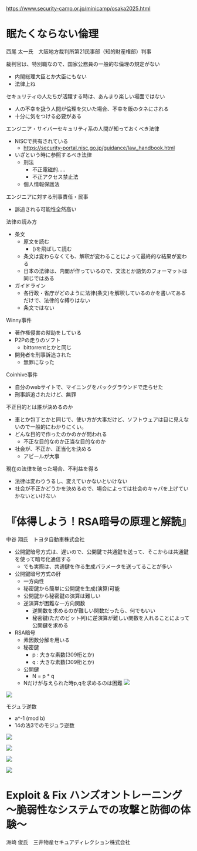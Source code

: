 
https://www.security-camp.or.jp/minicamp/osaka2025.html
# 眠たくならない倫理
西尾 太一氏　大阪地方裁判所第21民事部（知的財産権部）判事

裁判官は、特別職なので、国家公務員の一般的な倫理の規定がない
- 内閣総理大臣とか大臣にもない
- 法律上ね

セキュリティの人たちが活躍する時は、あんまり楽しい場面ではない
- 人の不幸を扱う人間が倫理を欠いた場合、不幸を飯のタネにされる
- 十分に気をつける必要がある

エンジニア・サイバーセキュリティ系の人間が知っておくべき法律
- NISCで共有されている
	- https://security-portal.nisc.go.jp/guidance/law_handbook.html
- いざという時に参照するべき法律
	- 刑法
		- 不正電磁的.....
		- 不正アクセス禁止法
	- 個人情報保護法

エンジニアに対する刑事責任・民事
- 訴追される可能性全然高い

法律の読み方
- 条文
	- 原文を読む
		- ()を飛ばして読む
	- 条文は変わらなくても、解釈が変わることによって最終的な結果が変わる
	- 日本の法律は、内閣が作っているので、文法とか語気のフォーマットは同じではある
- ガイドライン
	- 各行政・省庁がどのように法律(条文)を解釈しているのかを書いてあるだけで、法律的な縛りはない
	- 条文ではない

Winny事件
- 著作権侵害の幇助をしている
- P2Pの走りのソフト
	- bittorrentとかと同じ
- 開発者を刑事訴追された
	- 無罪になった

Coinhive事件
- 自分のwebサイトで、マイニングをバックグラウンドで走らせた
- 刑事訴追されたけど、無罪

不正目的とは誰が決めるのか
- 車とか包丁とかと同じで、使い方が大事だけど、ソフトウェアは目に見えないので一般的にわかりにくい。
- どんな目的で作ったのかのかが問われる
	- 不正な目的なのか正当な目的なのか
- 社会が、不正か、正当化を決める
	- アピールが大事

現在の法律を破った場合、不利益を得る
- 法律は変わりうるし、変えていかないといけない
- 社会が不正かどうかを決めるので、場合によっては社会のキャパを上げていかないといけない


# 『体得しよう！RSA暗号の原理と解読』
中谷 翔氏　トヨタ自動車株式会社

- 公開鍵暗号方式は、遅いので、公開鍵で共通鍵を送って、そこからは共通鍵を使って暗号化通信する
	- でも実際は、共通鍵を作る生成パラメータを送ってることが多い
- 公開鍵暗号方式の肝
	- 一方向性
	- 秘密鍵から簡単に公開鍵を生成(演算)可能
	- 公開鍵から秘密鍵の演算は難しい
	- 逆演算が困難な一方向関数
		- 逆関数を求めるのが難しい関数だったら、何でもいい
		- 秘密鍵(ただのビット列)に逆演算が難しい関数を入れることによって公開鍵を求める
- RSA暗号
	- 素因数分解を用いる
	- 秘密鍵
		- p : 大きな素数(309桁とか)
		- q : 大きな素数(309桁とか)
	- 公開鍵
		- N = p * q
	- Nだけが与えられた時p,qを求めるのは困難
![](https://i.imgur.com/qztyaiD.png)

![](https://i.imgur.com/Dtv02uo.png)


モジュラ逆数
 - a^-1 (mod b)
 - 14の法3でのモジュラ逆数

![](https://i.imgur.com/DtWMB8r.png)

![](https://i.imgur.com/H345Pmv.png)

![](https://i.imgur.com/OuonqDe.png)

![](https://i.imgur.com/t6pMWwb.png)


# Exploit & Fix ハンズオントレーニング～脆弱性なシステムでの攻撃と防御の体験～
洲崎 俊氏　三井物産セキュアディレクション株式会社

